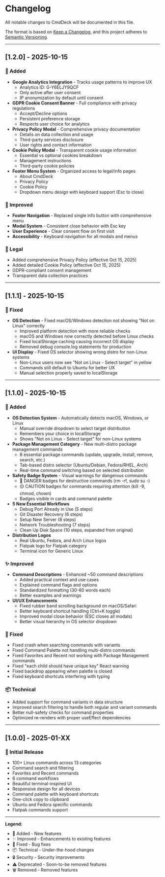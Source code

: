 # Changelog

All notable changes to CmdDeck will be documented in this file.

The format is based on [Keep a Changelog](https://keepachangelog.com/en/1.0.0/),
and this project adheres to [Semantic Versioning](https://semver.org/spec/v2.0.0.html).

---

## [1.2.0] - 2025-10-15

### 🎉 Added
- **Google Analytics Integration** - Tracks usage patterns to improve UX
  - Analytics ID: G-Y6ELJY9QCF
  - Only active after user consent
  - IP anonymization by default until consent
- **GDPR Cookie Consent Banner** - Full compliance with privacy regulations
  - Accept/Decline options
  - Persistent preference storage
  - Respects user choice for analytics
- **Privacy Policy Modal** - Comprehensive privacy documentation
  - Details on data collection and usage
  - Third-party services disclosure
  - User rights and contact information
- **Cookie Policy Modal** - Transparent cookie usage information
  - Essential vs optional cookies breakdown
  - Management instructions
  - Third-party cookie policies
- **Footer Menu System** - Organized access to legal/info pages
  - About CmdDeck
  - Privacy Policy
  - Cookie Policy
  - Dropdown menu design with keyboard support (Esc to close)

### 🔧 Improved
- **Footer Navigation** - Replaced single info button with comprehensive menu
- **Modal System** - Consistent close behavior with Esc key
- **User Experience** - Clear consent flow on first visit
- **Accessibility** - Keyboard navigation for all modals and menus

### 📄 Legal
- Added comprehensive Privacy Policy (effective Oct 15, 2025)
- Added detailed Cookie Policy (effective Oct 15, 2025)
- GDPR-compliant consent management
- Transparent data collection practices

---

## [1.1.1] - 2025-10-15

### 🐛 Fixed
- **OS Detection** - Fixed macOS/Windows detection not showing "Not on Linux" correctly
  - Improved platform detection with more reliable checks
  - macOS and Windows now correctly detected before Linux checks
  - Fixed localStorage caching causing incorrect OS display
  - Removed debug console.log statements for production
- **UI Display** - Fixed OS selector showing wrong distro for non-Linux systems
  - Non-Linux users now see "Not on Linux - Select target" in yellow
  - Commands still default to Ubuntu for better UX
  - Manual selection properly saved to localStorage

---

## [1.1.0] - 2025-10-15

### 🎉 Added
- **OS Detection System** - Automatically detects macOS, Windows, or Linux
  - Manual override dropdown to select target distribution
  - Remembers your choice in localStorage
  - Shows "Not on Linux - Select target" for non-Linux systems
- **Package Management Category** - New multi-distro package management commands
  - 8 essential package commands (update, upgrade, install, remove, search, etc.)
  - Tab-based distro selector (Ubuntu/Debian, Fedora/RHEL, Arch)
  - Real-time command switching based on selected distribution
- **Safety Badge System** - Visual warnings for dangerous commands
  - 🔴 DANGER badges for destructive commands (rm -rf, sudo su -)
  - 🟡 CAUTION badges for commands requiring attention (kill -9, chmod, chown)
  - Badges visible in cards and command palette
- **5 New Essential Workflows**
  - Debug Port Already in Use (5 steps)
  - Git Disaster Recovery (6 steps)
  - Setup New Server (8 steps)
  - Network Troubleshooting (7 steps)
  - Clean Up Disk Space (10 steps, expanded from original)
- **Distribution Logos**
  - Real Ubuntu, Fedora, and Arch Linux logos
  - Flatpak logo for Flatpak category
  - Terminal icon for Generic Linux

### ✨ Improved
- **Command Descriptions** - Enhanced ~50 command descriptions
  - Added practical context and use cases
  - Explained command flags and options
  - Standardized formatting (30-60 words each)
  - Better examples and warnings
- **UI/UX Enhancements**
  - Fixed rubber band scrolling background on macOS/Safari
  - Better keyboard shortcut handling (Ctrl+K toggle)
  - Improved modal close behavior (ESC closes all modals)
  - Better visual hierarchy in OS selector dropdown

### 🐛 Fixed
- Fixed crash when searching commands with variants
- Fixed Command Palette not handling multi-distro commands
- Fixed Favorites and Recent not working with Package Management commands
- Fixed "each child should have unique key" React warning
- Fixed backdrop appearing when palette is closed
- Fixed keyboard shortcuts interfering with typing

### 📦 Technical
- Added support for command variants in data structure
- Improved search filtering to handle both regular and variant commands
- Better null-safety checks for command properties
- Optimized re-renders with proper useEffect dependencies

---

## [1.0.0] - 2025-01-XX

### 🎉 Initial Release
- 100+ Linux commands across 13 categories
- Command search and filtering
- Favorites and Recent commands
- 6 command workflows
- Beautiful terminal-inspired UI
- Responsive design for all devices
- Command palette with keyboard shortcuts
- One-click copy to clipboard
- Ubuntu and Fedora specific commands
- Flatpak commands support

---

**Legend:**
- 🎉 Added - New features
- ✨ Improved - Enhancements to existing features
- 🐛 Fixed - Bug fixes
- 📦 Technical - Under-the-hood changes
- 🔒 Security - Security improvements
- ⚠️ Deprecated - Soon-to-be removed features
- 🗑️ Removed - Removed features

